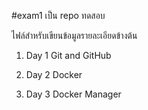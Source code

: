 #exam1
เป็น repo ทดสอบ


ไฟล์สำหรับเขียนข้อมูลรายละเอียดข้างต้น


1. Day 1 Git and GitHub
   
2. Day 2 Docker
   
3. Day 3 Docker Manager
